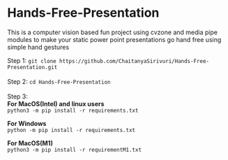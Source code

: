# Hands-Free-Presentation
This is a computer vision based fun project using cvzone and media pipe modules to make your static power point presentations go hand free using simple hand gestures

Step 1: ```git clone https://github.com/ChaitanyaSirivuri/Hands-Free-Presentation.git``` <br /><br />
Step 2: ```cd Hands-Free-Presentation```<br /><br />
Step 3: <br />
**For MacOS(Intel) and linux users**<br />
```python3 -m pip install -r requirements.txt```<br />

**For Windows**<br />
```python -m pip install -r requirements.txt```


**For MacOS(M1)**<br />
```python3 -m pip install -r requirementM1.txt```
